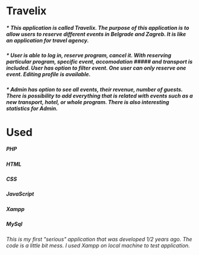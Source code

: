 # Travelix

##### * This application is called Travelix. The purpose of this application is to allow users to reserve different events in Belgrade and Zagreb. It is like an application for travel agency. 
##### * User is able to log in, reserve program, cancel it. With reserving particular program, specific event, accomodation ##### and transport is included. User has option to filter event. One user can only reserve one event. Editing profile is available.
##### * Admin has option to see all events, their revenue, number of guests. There is possibility to add everything that is related with events such as a new transport,  hotel, or whole program.  There is also interesting statistics for Admin. #####

# Used 

##### PHP
##### HTML
##### CSS
##### JavaScript
##### Xampp
##### MySql

_This is my first "serious" application that was developed 1/2 years ago. The code is a little bit mess. I used Xampp on local machine to test application._
